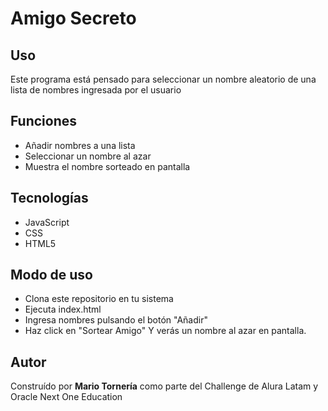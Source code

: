# Amigo Secreto
## Uso
Este programa está pensado para seleccionar un nombre aleatorio de una lista de nombres ingresada por el usuario
## Funciones
* Añadir nombres a una lista
* Seleccionar un nombre al azar
* Muestra el nombre sorteado en pantalla
## Tecnologías
* JavaScript
* CSS
* HTML5
## Modo de uso
* Clona este repositorio en tu sistema
* Ejecuta index.html
* Ingresa nombres pulsando el botón "Añadir"
* Haz click en "Sortear Amigo"
Y verás un nombre al azar en pantalla.
## Autor
Construído por **Mario Tornería** como parte del Challenge de Alura Latam y Oracle Next One Education
